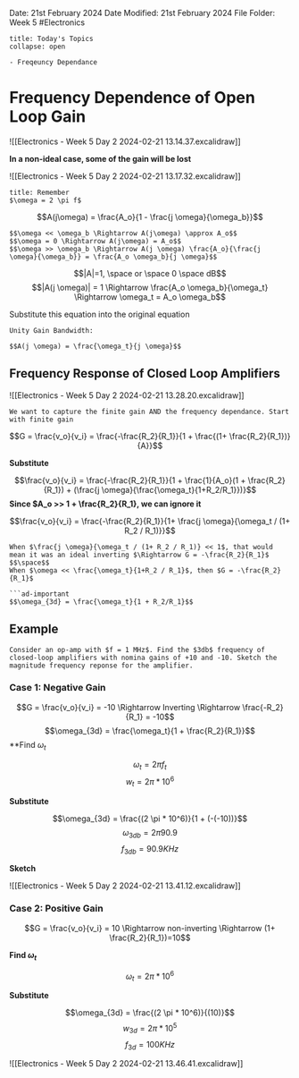 Date: 21st February 2024
Date Modified: 21st February 2024
File Folder: Week 5
#Electronics

```ad-abstract
title: Today's Topics
collapse: open

- Freqeuncy Dependance

```

# Frequency Dependence of Open Loop Gain

![[Electronics - Week 5 Day 2 2024-02-21 13.14.37.excalidraw]]

**In a non-ideal case, some of the gain will be lost**

![[Electronics - Week 5 Day 2 2024-02-21 13.17.32.excalidraw]]

```ad-note
title: Remember
$\omega = 2 \pi f$
```

$$A(j\omega) = \frac{A_o}{1 - \frac{j \omega}{\omega_b}}$$

```ad-note
$$\omega << \omega_b \Rightarrow A(j\omega) \approx A_o$$
$$\omega = 0 \Rightarrow A(j\omega) = A_o$$
$$\omega >> \omega_b \Rightarrow A(j \omega) \frac{A_o}{\frac{j \omega}{\omega_b}} = \frac{A_o \omega_b}{j \omega}$$
```


$$|A|=1, \space or \space  0  \space dB$$
$$|A(j \omega)| = 1 \Rightarrow \frac{A_o \omega_b}{\omega_t} \Rightarrow \omega_t = A_o \omega_b$$

Substitute this equation into the original equation
```ad-important
Unity Gain Bandwidth:

$$A(j \omega) = \frac{\omega_t}{j \omega}$$
```

## Frequency Response of Closed Loop Amplifiers

![[Electronics - Week 5 Day 2 2024-02-21 13.28.20.excalidraw]]

```ad-important
We want to capture the finite gain AND the frequency dependance. Start with finite gain
```

$$G = \frac{v_o}{v_i} = \frac{-\frac{R_2}{R_1}}{1 + \frac{(1+ \frac{R_2}{R_1})}{A}}$$

**Substitute**

$$\frac{v_o}{v_i} = \frac{-\frac{R_2}{R_1}}{1 + \frac{1}{A_o}(1 + \frac{R_2}{R_1}) + (\frac{j \omega}{\frac{\omega_t}{1+R_2/R_1}})}$$
**Since $A_o >> 1 + \frac{R_2}{R_1}, we can ignore it**

$$\frac{v_o}{v_i} = \frac{-\frac{R_2}{R_1}}{1+ \frac{j \omega}{\omega_t / (1+ R_2 / R_1)}}$$

```ad-note
When $\frac{j \omega}{\omega_t / (1+ R_2 / R_1)} << 1$, that would mean it was an ideal inverting $\Rightarrow G = -\frac{R_2}{R_1}$
$$\space$$
When $\omega << \frac{\omega_t}{1+R_2 / R_1}$, then $G = -\frac{R_2}{R_1}$

```ad-important
$$\omega_{3d} = \frac{\omega_t}{1 + R_2/R_1}$$
```

## Example

```ad-question
Consider an op-amp with $f = 1 MHz$. Find the $3db$ frequency of closed-loop amplifiers with nomina gains of +10 and -10. Sketch the magnitude frequency reponse for the amplifier.
```

### Case 1: Negative Gain

$$G = \frac{v_o}{v_i} = -10 \Rightarrow Inverting \Rightarrow \frac{-R_2}{R_1} = -10$$
$$\omega_{3d} = \frac{\omega_t}{1 + \frac{R_2}{R_1}}$$
**Find $\omega_t$

$$\omega_t = 2 \pi f_t$$
$$w_t = 2 \pi *10^6$$

**Substitute**

$$\omega_{3d} = \frac{(2 \pi * 10^6)}{1 + (-(-10))}$$
$$\omega_{3db} = 2\pi 90.9$$
$$f_{3db} = 90.9 KHz$$

**Sketch**

![[Electronics - Week 5 Day 2 2024-02-21 13.41.12.excalidraw]]


### Case 2: Positive Gain

$$G = \frac{v_o}{v_i} = 10 \Rightarrow non-inverting \Rightarrow (1+ \frac{R_2}{R_1})=10$$

**Find $\omega_t$**

$$\omega_t = 2 \pi *10^6$$

**Substitute**

$$\omega_{3d} = \frac{(2 \pi * 10^6)}{(10)}$$
$$w_{3d} = 2 \pi * 10^5$$
$$f_{3d} = 100 KHz$$


![[Electronics - Week 5 Day 2 2024-02-21 13.46.41.excalidraw]]



